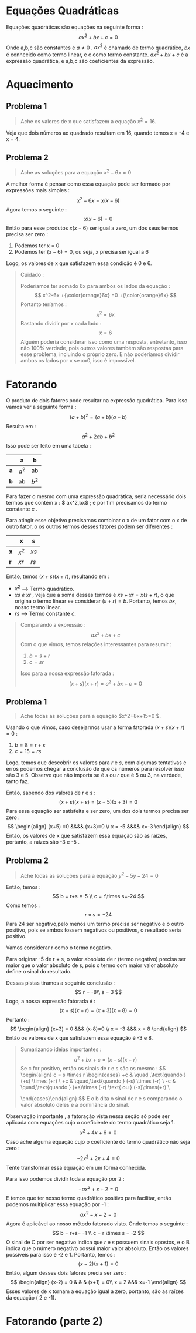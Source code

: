 # Equações Quadráticas 

Equações quadráticas são equações na seguinte forma :
$$
 ax^2+bx+c=0
$$
Onde a,b,c são constantes e $a \neq 0$ . $ax^2$ é chamado de termo quadrático, $bx$ é conhecido como termo linear, e c como termo constante. $ax^2 + bx + c$ é a expressão quadrática, e a,b,c são coeficientes da expressão.

# Aquecimento

## Problema 1

> Ache os valores de x que satisfazem a equação $x^2=16$.

Veja que dois números ao quadrado resultam em 16, quando temos x = -4 e x = 4.

## Problema 2

>  Ache as soluções para a equação $x^2-6x=0$

A melhor forma é pensar como essa equação pode ser formado por expressões mais simples :
$$
x^2-6x=x(x-6)
$$
Agora temos o seguinte :
$$
x(x-6) =0
$$
Então para esse produtos $x(x-6)$ ser igual a zero, um dos seus termos precisa ser zero :

1. Podemos ter x = 0
2. Podemos ter $(x-6)=0$, ou seja, x precisa ser igual a 6

Logo, os valores de x que satisfazem essa condição é 0 e 6.

> Cuidado :
>
> Poderíamos ter somado 6x para ambos os lados da equação :
> $$
> x^2-6x +{\color{orange}6x} =0 +{\color{orange}6x}
> $$
> Portanto teríamos :
> $$
> x^2=6x
> $$
> Bastando dividir por x cada lado :
> $$
> x = 6
> $$
> Alguém poderia considerar isso como uma resposta, entretanto, isso não 100% verdade, pois outros valores também são respostas para esse problema, incluindo o próprio zero. E não poderíamos dividir ambos os lados por x se x=0, isso é impossível. 

# Fatorando

 O produto de dois fatores pode resultar na expressão quadrática. Para isso vamos ver a seguinte forma :
$$
(a+b)^2=(a+b)(a+b)
$$
Resulta em :
$$
a ^2 + 2ab+b^2
$$
Isso pode ser feito em uma tabela :

|       | **a** | **b** |
| :---: | :---: | :---: |
| **a** | $a^2$ |  ab   |
| **b** |  ab   | $b^2$ |

Para fazer o mesmo com uma expressão quadrática, seria necessário dois termos que contém x : $ ax^2,bx$ ; e por fim precisamos do termo constante $c$ . 

Para atingir esse objetivo precisamos combinar o x de um fator com o x de outro fator, o os outros termos desses fatores podem ser diferentes :

|       | x     | s    |
| ----- | ----- | ---- |
| **x** | $x^2$ | $xs$ |
| **r** | $xr$  | $rs$ |

Então, temos $(x+s)(x+r)$, resultando em :

- $x^2$ --> Termo quadrático.
- $xs \ e \ xr$ , veja que a soma desses termos é $xs+xr=x(s+r)$, o que origina o termo linear se considerar $(s+r) = b$. Portanto, temos $bx$, nosso termo linear.
- $rs$ --> Termo constante $c$.

> Comparando a expressão :
> $$
> ax^2+bx+c
> $$
> Com o que vimos, temos relações interessantes para resumir :
>
> 1. $b = s+r$
> 2. $c = sr$
>
> Isso para a nossa expressão fatorada :
> $$
> (x+s)(x+r) = a^2+bx+c=0
> $$

## Problema 1 

> Ache todas as soluções para a equação $x^2+8x+15=0 $.

Usando o que vimos, caso desejarmos usar a forma fatorada $(x+s)(x+r)=0$ :

1. $b = 8 = r + s$
2. $c=15=rs$

Logo, temos que descobrir os valores para $r$ e $s$, com algumas tentativas e erros podemos chegar a conclusão de que os números para resolver isso são 3 e 5. Observe que não importa se é $s$ ou $r$ que é 5 ou 3, na verdade, tanto faz.

Então, sabendo dos valores de r e s :
$$
(x+s)(x+s) = (x+5)(x+3)=0
$$
Para essa equação ser satisfeita e ser zero, um dos dois termos precisa ser zero :
$$
\begin{align} 
(x+5) =0 &&&& (x+3)=0
\\
x = -5 &&&& x=-3
\end{align}
$$
Então, os valores de x que satisfazem essa equação são as raízes, portanto, a raízes são -3 e -5 .

## Problema 2

> Ache todas as soluções para a equação $y^2-5y-24=0$

Então, temos :
$$
b = r+s =-5 \\
c = r\times s=-24
$$
Como temos :
$$
r \times s = -24
$$
Para 24 ser negativo,pelo menos um termo precisa ser negativo e o outro positivo, pois se ambos fossem negativos ou positivos, o resultado seria positivo.

Vamos considerar r como o termo negativo.

Para originar -5 de r + s, o valor absoluto de r (termo negativo) precisa ser maior que o valor absoluto de s, pois o termo com maior valor absoluto define o sinal do resultado.

Dessas pistas tiramos a seguinte conclusão :
$$
r = -8\\
s = 3
$$
Logo, a nossa expressão fatorada é :
$$
(x+s)(x+r) = (x+3)(x-8)=0
$$
Portanto :
$$
\begin{align}
(x+3) = 0 &&& (x-8)=0 \\
x = -3 &&& x = 8 
\end{align}
$$
Então os valores de x que satisfazem essa equação é -3 e 8.

> Sumarizando ideias importantes :
> $$
> a ^2+bx+c=(x+s)(x+r)
> $$
> Se c for positivo, então os sinais de r e s são os mesmo :
> $$
> \begin{align} c = s \times r 
> \begin{cases}
> +c & \quad ,\text{quando }(+s) \times (+r) \\
> +c & \quad,\text{quando } (-s) \times (-r) \\
> -c & \quad,\text{quando } (+s)\times (-r) \text{ ou } (-s)\times(+r) \\ 
> 
> \end{cases}\end{align}
> $$
> E o b dita o sinal de r e s comparando o valor absoluto deles e a dominância do  sinal.

Observação importante , a fatoração vista nessa seção só pode ser aplicada com equações cujo o coeficiente do termo quadrático seja 1.
$$
x^2+4x+6=0
$$
Caso ache alguma equação cujo o coeficiente do termo quadrático não seja zero :
$$
-2x^2+2x+4=0
$$
Tente transformar essa equação em um forma conhecida.

Para isso podemos dividir toda a equação por 2 :
$$
-ax^2+x+2=0
$$
E temos que ter nosso termo quadrático positivo para facilitar, então podemos multiplicar essa equação por -1 :
$$
ax ^2-x-2=0
$$
Agora é aplicável ao nosso método fatorado visto. Onde temos o seguinte :
$$
b = r+s= -1 \\
c = r \times s = -2
$$
O sinal de C por ser negativo indica que *r* e *s* possuem sinais opostos, e o B indica que o número negativo possui maior valor absoluto. Então os valores possíveis para isso é -2 e 1. Portanto, temos :
$$
(x-2)(x+1)=0
$$
Então, algum desses dois fatores precia ser zero :
$$
\begin{align} 
(x-2) = 0 & & & (x+1) = 0\\
x = 2 &&& x=-1
\end{align}
$$
 Esses valores de x tornam a equação igual a zero, portanto, são as raízes da equação ( 2 e -1).

# Fatorando (parte 2)